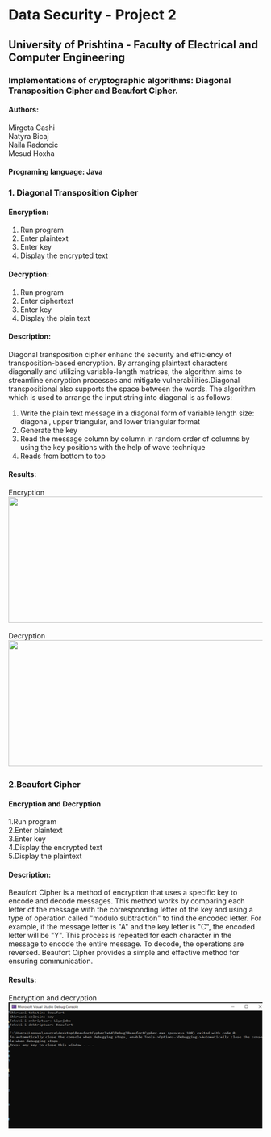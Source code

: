 # Data Security - Project 2
## University of Prishtina - Faculty of Electrical and Computer Engineering

### Implementations of cryptographic algorithms: Diagonal Transposition Cipher and Beaufort Cipher.

#### Authors:
Mirgeta Gashi<br>
Natyra Bicaj<br>
Naila Radoncic<br>
Mesud Hoxha<br>

#### Programing language: Java

### 1. Diagonal Transposition Cipher
#### Encryption:
1. Run program
2. Enter plaintext
3. Enter key
4. Display the encrypted text

#### Decryption:
1. Run program
2. Enter ciphertext
3. Enter key
4. Display the plain text

#### Description:
Diagonal transposition cipher enhanc the security and efficiency of transposition-based encryption. By arranging plaintext characters diagonally and utilizing variable-length matrices, the algorithm aims to streamline encryption processes and mitigate vulnerabilities.Diagonal transpositional also supports the space between the words. The algorithm which is used to arrange the input string into diagonal is as follows:
1. Write the plain text message in a diagonal form of variable length size:  diagonal, upper triangular, and lower triangular format
2. Generate the key
3. Read the message column by column in random order of columns by using the key positions with the help of wave technique
4. Reads from bottom to top<br>

#### Results:
 Encryption <br>
<img src="https://github.com/mirgetagashi/DataSecurity/assets/154754089/a23457fa-44b5-4a47-9946-dc8b185ac636" width="700" height="250">

Decryption <br>
<img src="https://github.com/mirgetagashi/DataSecurity/assets/154754089/1bbcda03-a836-4a66-9aed-1b8e3426cceb" width="700" height="250">

### 2.Beaufort Cipher

#### Encryption and Decryption
1.Run program <br>
2.Enter plaintext<br>
3.Enter key<br>
4.Display the encrypted text<br>
5.Display the plaintext<br>

#### Description:
Beaufort Cipher is a method of encryption that uses a specific key to encode and decode messages. This method works by comparing each letter of the message with the corresponding letter of the key and using a type of operation called "modulo subtraction" to find the encoded letter. For example, if the message letter is "A" and the key letter is "C", the encoded letter will be "Y". This process is repeated for each character in the message to encode the entire message. To decode, the operations are reversed. Beaufort Cipher provides a simple and effective method for ensuring communication.<br>

#### Results:
Encryption and decryption <br>
<img src="Beaufort.png" width="700" height="250" >











